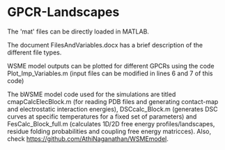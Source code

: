 # GPCR-Landscapes

The 'mat' files can be directly loaded in MATLAB.

The document FilesAndVariables.docx has a brief description of the different file types.

WSME model outputs can be plotted for different GPCRs using the code Plot_Imp_Variables.m (input files can be modified in lines 6 and 7 of this code)

The bWSME model code used for the simulations are titled cmapCalcElecBlock.m (for reading PDB files and generating contact-map and electrostatic interaction energies), DSCcalc_Block.m (generates DSC curves at specific temperatures for a fixed set of parameters) and FesCalc_Block_full.m (calculates 1D/2D free energy profiles/landscapes, residue folding probabilities and coupling free energy matricces). Also, check https://github.com/AthiNaganathan/WSMEmodel.
